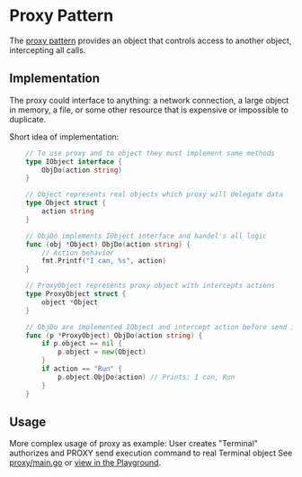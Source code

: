 # Proxy Pattern

The [proxy pattern](https://en.wikipedia.org/wiki/Proxy_pattern) provides an object that controls access to another object, intercepting all calls.

## Implementation

The proxy could interface to anything: a network connection, a large object in memory, a file, or some other resource that is expensive or impossible to duplicate.

Short idea of implementation:
```go
    // To use proxy and to object they must implement same methods
    type IObject interface {
        ObjDo(action string)
    }

    // Object represents real objects which proxy will delegate data
    type Object struct {
        action string
    }

    // ObjDo implements IObject interface and handel's all logic
    func (obj *Object) ObjDo(action string) {
        // Action behavior
        fmt.Printf("I can, %s", action)
    }

    // ProxyObject represents proxy object with intercepts actions
    type ProxyObject struct {
        object *Object
    }

    // ObjDo are implemented IObject and intercept action before send in real Object
    func (p *ProxyObject) ObjDo(action string) {
        if p.object == nil {
            p.object = new(Object)
        }
        if action == "Run" {
            p.object.ObjDo(action) // Prints: I can, Run
        }
    }
```

## Usage
More complex usage of proxy as example: User creates "Terminal" authorizes and PROXY send execution command to real Terminal object
See [proxy/main.go](proxy/main.go) or [view in the Playground](https://play.golang.org/p/mnjKCMaOVE).
